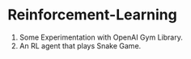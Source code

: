 # Reinforcement-Learning
1. Some Experimentation with OpenAI Gym Library.
2. An RL agent that plays Snake Game.

